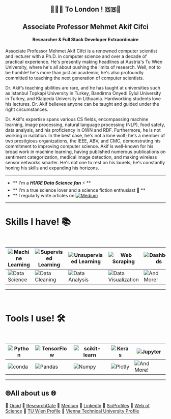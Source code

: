 <h2 align="center"> 🌟🇬🇧 To London ! 🇬🇧🌟 </h2>
<h2 align="center">  Associate Professor Mehmet Akif Cifci  </h2>
<h4 align="center"> Researcher & Full Stack Developer Extraordinaire </h4>

Associate Professor Mehmet Akif Cifci is a renowned computer scientist and lecturer with a Ph.D. in computer science and over a decade of practical experience. He's presently making headlines at Austria's Tu Wien University, where he's all about pushing the limits of research. Well, not to be humble! he's more than just an academic; he's also profoundly committed to teaching the next generation of computer scientists. 

Dr. Akif’s teaching abilities are rare, and he has taught at universities such as Istanbul Topkapi University in Turkey, Bandirma Onyedi Eylul University in Turkey, and Klaipeda University in Lithuania. Hardworking students love his lectures. Dr. Akif believes anyone can be taught and guided under the right circumstances. 

Dr. Akif's expertise spans various CS fields, encompassing machine learning, image processing, natural language processing (NLP), food safety, data analysis, and his proficiency in OWN and RDF. Furthermore, he is not working in isolation. In the best case, he's not a lone wolf; he's a member of two prestigious organizations, the IEEE, ABV, and CMC, demonstrating his commitment to improving computer science. Akif is well-known for his broad work in machine learning, having published numerous publications on sentiment categorization, medical image detection, and making wireless sensor networks smarter. He's not one to rest on his laurels; he's constantly honing his skills and expanding his horizons.


<hr>

-  ** I'm a ***HUGE Data Science fan*** ⚡ **
-  ** I'm a true science lover and a science fiction enthusiast 🚀 **
-  ** I regularly write articles on [![Medium](https://img.shields.io/badge/Medium-12100E?logo=medium&logoColor=white)](https://medium.com/@themanoftalent) 

<hr>

<h1>Skills I have! 📚 </h1>
<Br>
  
|![Machine Learning](https://img.shields.io/badge/Machine%20Learning-brightgreen?style=for-the-badge)|![Supervised Learning](https://img.shields.io/badge/ML-Supervised%20Learning-brightgreen?style=for-the-badge)|![Unsupervised Learning](https://img.shields.io/badge/ML-Unsupervised%20Learning-brightgreen?style=for-the-badge)|![Web Scraping](https://img.shields.io/badge/Web%20Scraping-red?style=for-the-badge)|![Dashboards](https://img.shields.io/badge/Dashboards-red?style=for-the-badge)|
|---|---|---|---|---|
|![Data Science](https://img.shields.io/badge/Data%20Science-blue?style=for-the-badge)|![Data Cleaning](https://img.shields.io/badge/DS-Data%20Cleaning-blue?style=for-the-badge)|![Data Analysis](https://img.shields.io/badge/DS-Data%20Analysis-blue?style=for-the-badge)|![Data Visualization](https://img.shields.io/badge/DS-Data%20Visualization-blue?style=for-the-badge)|![And More!](https://img.shields.io/badge/And%20More!-yellow?style=for-the-badge)|
  
<hr>
<Br>
<h1>Tools I use! 🛠️</h1>
<Br>
 
|![Python](https://img.shields.io/badge/Python-FFD43B?style=for-the-badge&logo=python&logoColor=darkgreen)|![TensorFlow](https://img.shields.io/badge/TensorFlow-FF6F00?style=for-the-badge&logo=TensorFlow&logoColor=white)|![scikit-learn](https://img.shields.io/badge/scikit_learn-F7931E?style=for-the-badge&logo=scikit-learn&logoColor=white)|![Keras](https://img.shields.io/badge/Keras-D00000?style=for-the-badge&logo=Keras&logoColor=white)|![Jupyter](https://img.shields.io/badge/Jupyter-F37626.svg?&style=for-the-badge&logo=Jupyter&logoColor=white)|
|---|---|---|---|---|
|![conda](https://img.shields.io/badge/conda-342B029.svg?&style=for-the-badge&logo=anaconda&logoColor=white)|![Pandas](https://img.shields.io/badge/Pandas-2C2D72?style=for-the-badge&logo=pandas&logoColor=white)|![Numpy](https://img.shields.io/badge/Numpy-777BB4?style=for-the-badge&logo=numpy&logoColor=white)|![Plotly](https://img.shields.io/badge/Plotly-239120?style=for-the-badge&logo=plotly&logoColor=white)|![And More!](https://img.shields.io/badge/And%20More!-yellow?style=for-the-badge)|
  
<hr>

## 🌐All about us 🌐

🔗 [Orcid](https://orcid.org/0000-0002-6439-8826)
🔗 [ResearchGate](https://www.researchgate.net/profile/Mehmet-Akif-Cifci)
🔗 [Medium](https://medium.com/@themanoftalent)
🔗 [LinkedIn](https://www.linkedin.com/in/themanoftalent/)
🔗 [SciProfiles](https://sciprofiles.com/profile/2455737)
🔗 [Web of Science](https://www.webofscience.com/wos/author/record/1793126)
🔗 [TU Wien Profile](https://www.dap.tuwien.ac.at/person/oid:25266453)
🔗 [Vienna Technical University  Profile](https://ecolopes.org/members)
